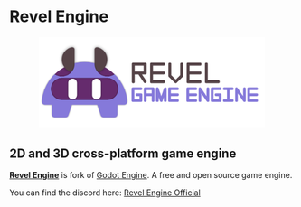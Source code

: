 # Revel Engine

<p align="center">
  <img src="logo_outlined.svg" width="400" alt="Revel Engine logo">
</p>

## 2D and 3D cross-platform game engine

**[Revel Engine]()** is fork of [Godot Engine](https://godotengine.org).
A free and open source game engine.

You can find the discord here: [Revel Engine Official](https://discord.gg/y65J2wDBZj)
